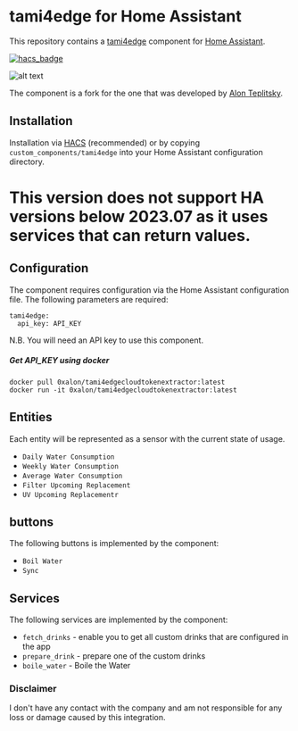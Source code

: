 # tami4edge for Home Assistant

This repository contains a [tami4edge](https://www.tami4.co.il/tami4edge-collection) component for [Home Assistant](https://www.home-assistant.io/).

[![hacs_badge](https://img.shields.io/badge/HACS-Custom-orange.svg)](https://github.com/custom-components/hacs)

![alt text](https://www.tami4.co.il/sites/default/files/2021-04/edge%2B_white_left_552x820.png)


The component is a fork for the one that was developed by [Alon Teplitsky](https://www.linkedin.com/in/alon-teplitsky/).

## Installation

Installation via [HACS](https://hacs.xyz/) (recommended) or by copying `custom_components/tami4edge` into your Home Assistant configuration directory.

# This version does not support HA versions below 2023.07 as it uses services that can return values. 

## Configuration

The component requires configuration via the Home Assistant configuration file. The following parameters are required:

    tami4edge:
      api_key: API_KEY


N.B. You will need an API key to use this component. 

##### Get API_KEY using docker
```
docker pull 0xalon/tami4edgecloudtokenextractor:latest
docker run -it 0xalon/tami4edgecloudtokenextractor:latest
```

## Entities

Each entity will be represented as a sensor with the current state of usage.

- `Daily Water Consumption`
- `Weekly Water Consumption`
- `Average Water Consumption`
- `Filter Upcoming Replacement`
- `UV Upcoming Replacementr`

## buttons

The following buttons is implemented by the component:

- `Boil Water`
- `Sync`

## Services

The following services are implemented by the component:
- `fetch_drinks` - enable you to get all custom drinks that are configured in the app
- `prepare_drink` - prepare one of the custom drinks
- `boile_water` - Boile the Water

### Disclaimer
I don't have any contact with the company and am not responsible for any loss or damage caused by this integration.
